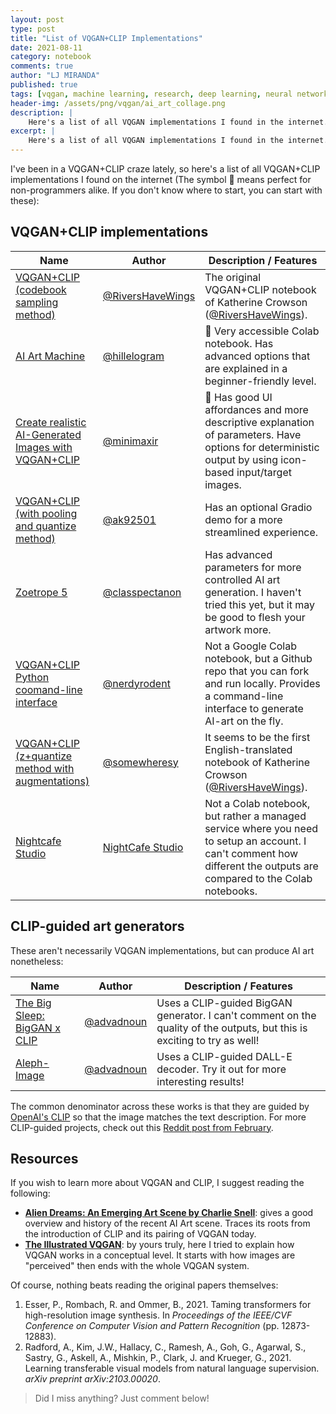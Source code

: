 ```yaml
---
layout: post
type: post
title: "List of VQGAN+CLIP Implementations"
date: 2021-08-11
category: notebook
comments: true
author: "LJ MIRANDA"
published: true
tags: [vqgan, machine learning, research, deep learning, neural network, clip vqgan]
header-img: /assets/png/vqgan/ai_art_collage.png
description: |
    Here's a list of all VQGAN implementations I found in the internet.
excerpt: |
    Here's a list of all VQGAN implementations I found in the internet.
---
```


I've been in a VQGAN+CLIP craze lately, so here's a list of all VQGAN+CLIP
implementations I found on the internet (The symbol 🔰 means perfect for
non-programmers alike. If you don't know where to start, you can start with
these):

## VQGAN+CLIP implementations

| Name                                                                                                                                          | Author                                              | Description / Features                                                  |
|-----------------------------------------------------------------------------------------------------------------------------------------------|-----------------------------------------------------|-------------------------------------------------------------------------|
| [VQGAN+CLIP (codebook sampling method)](https://colab.research.google.com/drive/15UwYDsnNeldJFHJ9NdgYBYeo6xPmSelP)                                 | [@RiversHaveWings](https://twitter.com/RiversHaveWings) | The original VQGAN+CLIP notebook of Katherine Crowson ([@RiversHaveWings](https://twitter.com/RiversHaveWings)).        |
| [AI Art Machine](https://colab.research.google.com/drive/1n_xrgKDlGQcCF6O-eL3NOd_x4NSqAUjK) | [@hillelogram](https://twitter.com/hillelogram)         | 🔰 Very accessible Colab notebook. Has advanced options that are explained in a beginner-friendly level. |
| [Create realistic AI-Generated Images with VQGAN+CLIP](https://colab.research.google.com/drive/1wkF67ThUz37T2_oPIuSwuO4e_-0vjaLs?usp=sharing) | [@minimaxir](https://twitter.com/minimaxir)         | 🔰 Has good UI affordances and more descriptive explanation of parameters. Have options for deterministic output by using icon-based input/target images. |
| [VQGAN+CLIP (with pooling and quantize method)](https://colab.research.google.com/drive/1Foi0mCSE6NrW9oI3Fhni7158Krz4ZXdH)                    | [@ak92501](https://twitter.com/ak92501)             | Has an optional Gradio demo for a more streamlined experience.           |
| [Zoetrope 5](https://colab.research.google.com/drive/1LpEbICv1mmta7Qqic1IcRTsRsq7UKRHM#scrollTo=iKP0tnHaiTyl)                                 | [@classpectanon](https://twitter.com/classpectanon) | Has advanced parameters for  more controlled AI art generation. I haven't tried this yet, but it may be good to flesh your artwork more.       |
| [VQGAN+CLIP Python coomand-line interface](https://colab.research.google.com/drive/1LpEbICv1mmta7Qqic1IcRTsRsq7UKRHM#scrollTo=iKP0tnHaiTyl)                                 | [@nerdyrodent](https://github.com/nerdyrodent) | Not a Google Colab notebook, but a Github repo that you can fork and run locally. Provides a command-line interface to generate AI-art on the fly.        |
| [VQGAN+CLIP (z+quantize method with augmentations)](https://colab.research.google.com/drive/1_4Jl0a7WIJeqy5LTjPJfZOwMZopG5C-W?usp=sharing)                                 | [@somewheresy](https://twitter.com/somewheresy) | It seems to be the first English-translated notebook of Katherine Crowson ([@RiversHaveWings](https://twitter.com/RiversHaveWings)).        |
| [Nightcafe Studio](https://creator.nightcafe.studio/text-to-image-art)                                 | [NightCafe Studio](https://twitter.com/somewheresy) | Not a Colab notebook, but rather a managed service where you need to setup an account. I can't comment how different the outputs are compared to the Colab notebooks.  |


## CLIP-guided art generators


These aren't necessarily VQGAN implementations, but can produce AI art
nonetheless:


| Name                                                                                                                                          | Author                                              | Description / Features                                                  |
|-----------------------------------------------------------------------------------------------------------------------------------------------|-----------------------------------------------------|-------------------------------------------------------------------------|
| [The Big Sleep: BigGAN x CLIP](https://colab.research.google.com/drive/1NCceX2mbiKOSlAd_o7IU7nA9UskKN5WR?usp=sharing)                    | [@advadnoun](https://twitter.com/advadnoun)             | Uses a CLIP-guided BigGAN generator. I can't comment on the quality of the outputs, but this is exciting to try as well!  |
| [Aleph-Image](https://colab.research.google.com/drive/1Q-TbYvASMPRMXCOQjkxxf72CXYjR_8Vp?usp=sharing)                    | [@advadnoun](https://twitter.com/advadnoun)             | Uses a CLIP-guided DALL-E decoder. Try it out for more interesting results!  |

The common denominator across these works is that they are guided by [OpenAI's
CLIP](https://openai.com/blog/clip/) so that the image matches the text
description. For more CLIP-guided projects, check out this [Reddit post from
February](https://www.reddit.com/r/MachineLearning/comments/ldc6oc/p_list_of_sitesprogramsprojects_that_use_openais/).


## Resources

If you wish to learn more about VQGAN and CLIP, I suggest reading the
following:
- [**Alien Dreams: An Emerging Art Scene by Charlie Snell**](https://ml.berkeley.edu/blog/posts/clip-art/): gives a good overview and history of the recent AI Art scene. Traces its roots from the introduction of CLIP and its pairing of VQGAN today.
- [**The Illustrated VQGAN**](/notebook/2021/08/08/clip-vqgan/): by yours
    truly, here I tried to explain how VQGAN works in a conceptual level. It
    starts with how images are "perceived" then ends with the whole VQGAN
    system.

Of course, nothing beats reading the original papers themselves:

1. <a id="esser2021vqgan">Esser, P., Rombach, R. and Ommer, B.</a>, 2021. Taming transformers for high-resolution image synthesis. In *Proceedings of the IEEE/CVF Conference on Computer Vision and Pattern Recognition* (pp. 12873-12883).
1. <a id="radford2021clip">Radford, A., Kim, J.W., Hallacy, C., Ramesh, A., Goh, G., Agarwal, S., Sastry, G., Askell, A., Mishkin, P., Clark, J. and Krueger, G.</a>, 2021. Learning transferable visual models from natural language supervision. *arXiv preprint arXiv:2103.00020*.

> Did I miss anything? Just comment below!
